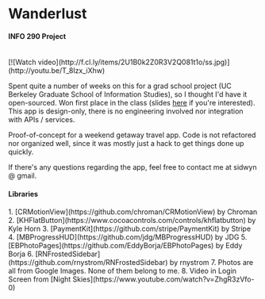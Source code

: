 <h1>Wanderlust</h1>
<h4>INFO 290 Project</h4>

<br/>
[![Watch video](http://f.cl.ly/items/2U1B0k2Z0R3V2Q081t1o/ss.jpg)](http://youtu.be/T_8Izx_iXhw)


Spent quite a number of weeks on this for a grad school project (UC Berkeley Graduate School of Information Studies), so I thought I'd have it open-sourced. Won first place in the class (slides [here](http://cl.ly/1x0Q001v122H) if you're interested). This app is design-only, there is no engineering involved nor integration with APIs / services.

Proof-of-concept for a weekend getaway travel app. Code is not refactored nor organized well, since it was mostly just a hack to get things done up quickly.

If there's any questions regarding the app, feel free to contact me at sidwyn @ gmail.

<h4>Libraries</h4>
1. [CRMotionView](https://github.com/chroman/CRMotionView) by Chroman
2. [KHFlatButton](https://www.cocoacontrols.com/controls/khflatbutton) by Kyle Horn
3. [PaymentKit](https://github.com/stripe/PaymentKit) by Stripe
4. [MBProgressHUD](https://github.com/jdg/MBProgressHUD) by JDG
5. [EBPhotoPages](https://github.com/EddyBorja/EBPhotoPages) by Eddy Borja
6. [RNFrostedSidebar](https://github.com/rnystrom/RNFrostedSidebar) by rnystrom
7. Photos are all from Google Images. None of them belong to me.
8. Video in Login Screen from [Night Skies](https://www.youtube.com/watch?v=ZhgR3zVfo-0)